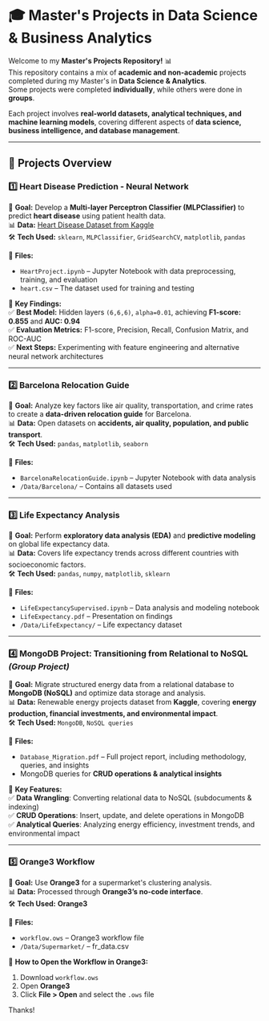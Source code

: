 # 🎓 Master's Projects in Data Science & Business Analytics

Welcome to my **Master's Projects Repository!** 📊  
This repository contains a mix of **academic and non-academic** projects completed during my Master's in **Data Science & Analytics**.  
Some projects were completed **individually**, while others were done in **groups**.  

Each project involves **real-world datasets, analytical techniques, and machine learning models**, covering different aspects of **data science, business intelligence, and database management**.  

---

## 📂 Projects Overview

### **1️⃣ Heart Disease Prediction - Neural Network**
📍 **Goal:** Develop a **Multi-layer Perceptron Classifier (MLPClassifier)** to predict **heart disease** using patient health data.  
📊 **Data:** [Heart Disease Dataset from Kaggle](https://www.kaggle.com/datasets/johnsmith88/heart-disease-dataset?select=heart.csv)  
🛠️ **Tech Used:** `sklearn`, `MLPClassifier`, `GridSearchCV`, `matplotlib`, `pandas`  

📁 **Files:**  
- `HeartProject.ipynb` – Jupyter Notebook with data preprocessing, training, and evaluation  
- `heart.csv` – The dataset used for training and testing  

🔎 **Key Findings:**  
✅ **Best Model:** Hidden layers `(6,6,6)`, `alpha=0.01`, achieving **F1-score: 0.855** and **AUC: 0.94**  
✅ **Evaluation Metrics:** F1-score, Precision, Recall, Confusion Matrix, and ROC-AUC  
✅ **Next Steps:** Experimenting with feature engineering and alternative neural network architectures  

---

### **2️⃣ Barcelona Relocation Guide**
📍 **Goal:** Analyze key factors like air quality, transportation, and crime rates to create a **data-driven relocation guide** for Barcelona.  
📊 **Data:** Open datasets on **accidents, air quality, population, and public transport**.  
🛠️ **Tech Used:** `pandas`, `matplotlib`, `seaborn`  

📁 **Files:**  
- `BarcelonaRelocationGuide.ipynb` – Jupyter Notebook with data analysis  
- `/Data/Barcelona/` – Contains all datasets used  

---

### **3️⃣ Life Expectancy Analysis**
📍 **Goal:** Perform **exploratory data analysis (EDA)** and **predictive modeling** on global life expectancy data.  
📊 **Data:** Covers life expectancy trends across different countries with socioeconomic factors.  
🛠️ **Tech Used:** `pandas`, `numpy`, `matplotlib`, `sklearn`  

📁 **Files:**  
- `LifeExpectancySupervised.ipynb` – Data analysis and modeling notebook  
- `LifeExpectancy.pdf` – Presentation on findings 
- `/Data/LifeExpectancy/` – Life expectancy dataset  

---

### **4️⃣ MongoDB Project: Transitioning from Relational to NoSQL** *(Group Project)*
📍 **Goal:** Migrate structured energy data from a relational database to **MongoDB (NoSQL)** and optimize data storage and analysis.  
📊 **Data:** Renewable energy projects dataset from **Kaggle**, covering **energy production, financial investments, and environmental impact**.  
🛠️ **Tech Used:** `MongoDB`, `NoSQL queries`  

📁 **Files:**  
- `Database_Migration.pdf` – Full project report, including methodology, queries, and insights  
- MongoDB queries for **CRUD operations & analytical insights**  

🔎 **Key Features:**  
✅ **Data Wrangling**: Converting relational data to NoSQL (subdocuments & indexing)  
✅ **CRUD Operations**: Insert, update, and delete operations in MongoDB  
✅ **Analytical Queries**: Analyzing energy efficiency, investment trends, and environmental impact  

---

### **5️⃣ Orange3 Workflow**
📍 **Goal:** Use **Orange3** for a supermarket's clustering analysis.  
📊 **Data:** Processed through **Orange3’s no-code interface**.  
🛠️ **Tech Used:** **Orange3**  

📁 **Files:**  
- `workflow.ows` – Orange3 workflow file  
- `/Data/Supermarket/` – fr_data.csv  

📝 **How to Open the Workflow in Orange3:**  
1. Download `workflow.ows`  
2. Open **Orange3**  
3. Click **File > Open** and select the `.ows` file  

Thanks!
